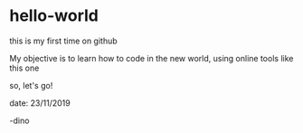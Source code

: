 # hello-world
this is my first time on github

My objective is to learn how to code in the new world, using online tools like this one

so, let's go!

date: 23/11/2019

-dino
